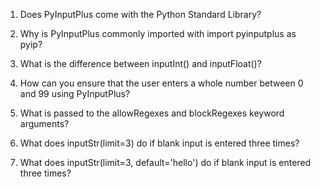1. Does PyInputPlus come with the Python Standard Library?

2. Why is PyInputPlus commonly imported with import pyinputplus as pyip?

3. What is the difference between inputInt() and inputFloat()?

4. How can you ensure that the user enters a whole number between 0 and 99 using PyInputPlus?

5. What is passed to the allowRegexes and blockRegexes keyword arguments?

6. What does inputStr(limit=3) do if blank input is entered three times?

7. What does inputStr(limit=3, default='hello') do if blank input is entered three times?